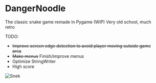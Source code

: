 # DangerNoodle
The classic snake game remade in Pygame (WIP)
Very old school, much retro

TODO:
* ~~Improve screen edge detection to avoid player moving outside game area~~
* ~~Make menus~~ Finish/improve menus
* Optimize StringWriter
* High score


![Snek](https://media.giphy.com/media/x0CF6GlF22s9O/giphy.gif)
